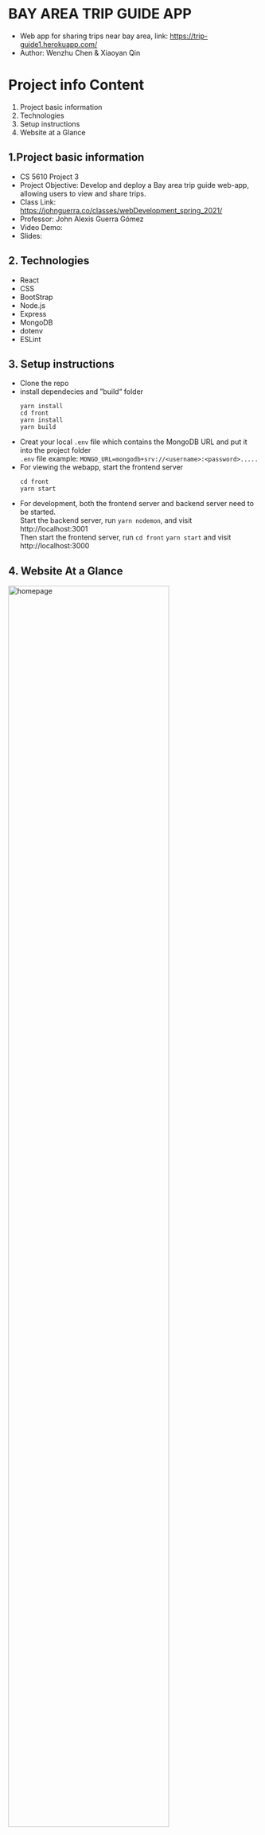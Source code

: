 # BAY AREA TRIP GUIDE APP
- Web app for sharing trips near bay area, link: https://trip-guide1.herokuapp.com/
- Author: Wenzhu Chen & Xiaoyan Qin

# Project info Content
1. Project basic information
2. Technologies
3. Setup instructions
4. Website at a Glance

## 1.Project basic information
- CS 5610 Project 3
- Project Objective: Develop and deploy a Bay area trip guide web-app, allowing users to view and share trips.
- Class Link: https://johnguerra.co/classes/webDevelopment_spring_2021/
- Professor: John Alexis Guerra Gómez
- Video Demo: 
- Slides: 

## 2. Technologies
- React
- CSS
- BootStrap
- Node.js
- Express
- MongoDB
- dotenv
- ESLint

## 3. Setup instructions
- Clone the repo
- install dependecies and ”build“ folder
   ```
   yarn install
   cd front
   yarn install
   yarn build
   ```
- Creat your local `.env` file which contains the MongoDB URL and put it into the project folder
   <br>`.env` file example: `MONGO_URL=mongodb+srv://<username>:<password>.....`
- For viewing the webapp, start the frontend server
   ```
   cd front
   yarn start
   ```
- For development, both the frontend server and backend server need to be started. 
   <br> Start the backend server, run  `yarn nodemon`, and visit http://localhost:3001
   <br> Then start the frontend server, run `cd front` `yarn start` and visit http://localhost:3000

## 4. Website At a Glance
<img width="80%" alt="homepage" src="https://user-images.githubusercontent.com/51281099/114477948-0ed11700-9bb2-11eb-9744-23395ed341ab.png">
